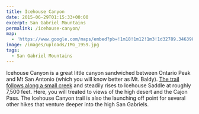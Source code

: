 ```yaml
---
title: Icehouse Canyon
date: 2015-06-29T01:15:33+00:00
excerpt: San Gabriel Mountains
permalink: /icehouse-canyon/
map:
  - 'https://www.google.com/maps/embed?pb=!1m18!1m12!1m3!1d32789.346398572416!2d-117.65339984810386!3d34.25055205430461!2m3!1f0!2f0!3f0!3m2!1i1024!2i768!4f13.1!3m3!1m2!1s0x80c33950e9d99f0d%3A0xb70197d1a643a1f6!2sIcehouse+Canyon+Trailhead!5e1!3m2!1sen!2sus!4v1488760145901'
image: /images/uploads/IMG_1959.jpg
tags:
  - San Gabriel Mountains
---
```

Icehouse Canyon is a great little canyon sandwiched between Ontario Peak and Mt San Antonio (which you will know better as Mt. Baldy). <a href="http://www.modernhiker.com/2007/04/19/hiking-icehouse-canyon/">The trail follows along a small creek</a> and steadily rises to Icehouse Saddle at roughly 7,500 feet. Here, you will treated to views of the high desert and the Cajon Pass. The Icehouse Canyon trail is also the launching off point for several other hikes that venture deeper into the high San Gabriels.

